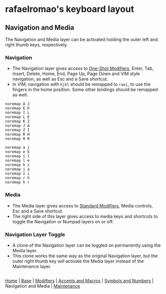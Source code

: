 # rafaelromao's keyboard layout

## Navigation and Media
The Navigation and Media layer can be activated holding the outer left and right thumb keys, respectively.

### Navigation
- The Navigation layer gives access to [One-Shot Modifiers](modifiers.md#one-shot-modifiers), Enter, Tab, Insert, Delete, Home, End, Page Up, Page Down and VIM style navigation, as well as Esc and a Save shortcut.
- In VIM, navigation with `hjkl` should be remapped to `raei`, to use the fingers in the home position. Some other bindings should be remapped as well:

```vim
noremap A J
noremap E K
noremap I L
noremap L E
noremap K Z
noremap J A
noremap Z I
noremap R H
noremap H R

noremap a j
noremap e k
noremap i l
noremap l e
noremap k z
noremap j a
noremap z i
noremap r h
noremap h r
```
        
### Media
- The Media layer gives access to [Standard Modifiers](modifiers.md#standard-modifiers), Media controls, Esc and a Save shortcut.
- The right side of this layer gives access to media keys and shortcuts to toggle the Navigation or Numpad layers on or off.

### Navigation Layer Toggle
- A clone of the Navigation layer can be toggled on permanently using the Media layer.
- This clone works the same way as the original Navigation layer, but the outer right thumb key will activate the Media layer instead of the Maintenance layer.

##
[Home](../readme.md) | 
[Base](base.md) |
[Modifiers](modifiers.md) |
[Accents and Macros](macros.md) |
[Symbols and Numbers](symbols.md) |
Navigation and Media |
[Maintenance](maintenance.md)
